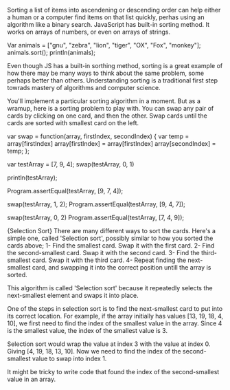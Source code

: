 Sorting a list of items into ascendening or descending order can help either a human or a computer find items on that list quickly, perhas using an algorithm like a binary search. JavaScript has built-in sorting method. It works on arrays of numbers, or even on arrays of strings.

Var animals = ["gnu", "zebra", "lion", "tiger", "OX", "Fox", "monkey"];
animals.sort();
println(animals);

Even though JS has a built-in sorthing method, sorting is a great example of how there may be many ways to think about the same problem, some perhaps better than others. Understanding sorting is a traditional first step towrads mastery of algorithms and computer science. 

You'll implement a particular sorting algorithm in a moment. But as a wramup, here is a sorting problem to play with. You can swap any pair of cards by clicking on one card, and then the other. Swap cards until the cards are sorted with smallest card on the left.

var swap = function(array, firstIndex, secondIndex) {
    var temp = array[firstIndex]
    array[firstIndex] = array[firstIndex]
    array[secondIndex] = temp;
};

var testArray = [7, 9, 4];
swap(testArray, 0, 1)

println(testArray);

Program.assertEqual(testArray, [9, 7, 4]);

swap(testArray, 1, 2);
Program.assertEqual(testArray, [9, 4, 7]);

swap(testArray, 0, 2)
Program.assertEqual(testArray, [7, 4, 9]);

{Selection Sort}
There are many different ways to sort the cards. Here's a simple one, called 'Selection sort', possibly similar to how you sorted the cards above;
1- Find the smallest card. Swap it with the first card. 
2- Find the second-smallest card. Swap it with the second card.
3- Find the third-smallest card. Swap it with the third card.
4- Repeat finding the next-smallest card, and swapping it into the correct position untill the array is sorted.

This algorithm is called 'Selection sort' because it repeatedly selects the next-smallest element and swaps it into place.

One of the steps in selection sort is to find the next-smallest card to put into its correct location. For example, if the array initially has values [13, 19, 18, 4, 10], we first need to find the index of the smallest value in the array. Since 4 is the smallest value, the index of the smallest value is 3. 

Selection sort would wrap the value at index 3 with the value at index 0. Giving [4, 19, 18, 13, 10]. Now we need to find the index of the second-smallest value to swap into index 1.

It might be tricky to write code that found the index of the second-smallest value in an array. 
















